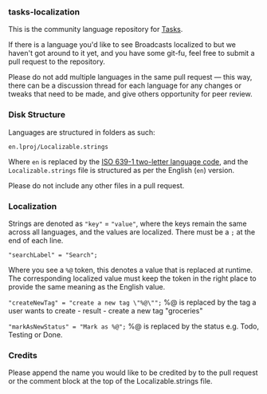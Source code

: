 ### tasks-localization

This is the community language repository for [Tasks](https://apps.apple.com/in/app/tasks-stay-ahead/id1502903102).

If there is a language you'd like to see Broadcasts localized to but we haven't got around to it yet, and you have some git-fu, feel free to submit a pull request to the repository.

Please do not add multiple languages in the same pull request — this way, there can be a discussion thread for each language for any changes or tweaks that need to be made, and give others opportunity for peer review.

### Disk Structure
Languages are structured in folders as such:

`en.lproj/Localizable.strings`

Where `en` is replaced by the [ISO 639-1 two-letter language code](https://en.wikipedia.org/wiki/List_of_ISO_639-1_codes), and the `Localizable.strings` file is structured as per the English (`en`) version.

Please do not include any other files in a pull request.

### Localization

Strings are denoted as `"key"` = `"value"`, where the keys remain the same across all languages, and the values are localized. There must be a `;` at the end of each line.

`"searchLabel" = "Search";`

Where you see a `%@` token, this denotes a value that is replaced at runtime. The corresponding localized value must keep the token in the right place to provide the same meaning as the English value.

`"createNewTag" = "create a new tag \"%@\"";`
%@ is replaced by the tag a user wants to create - result - create a new tag "groceries"

`"markAsNewStatus" = "Mark as %@";`
%@ is replaced by the status e.g. Todo, Testing or Done.

### Credits

Please append the name you would like to be credited by to the pull request or the comment block at the top of the Localizable.strings file.
